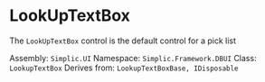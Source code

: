 # LookUpTextBox

The `LookUpTextBox` control is the default control for a pick list

Assembly: `Simplic.UI`
Namespace: `Simplic.Framework.DBUI`
Class: `LookupTextBox`
Derives from: `LookupTextBoxBase, IDisposable`


